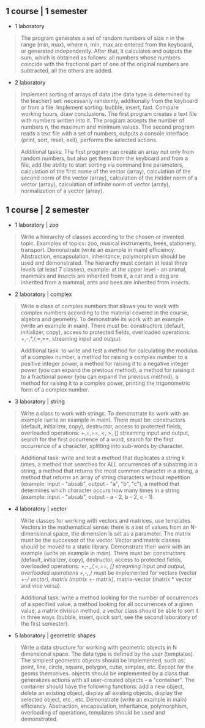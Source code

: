 ## 1 course | 1 semester
- 1 laboratory
>The program generates a set of random numbers of size n in the range (min, max), where n, min, max are entered from the keyboard, or generated independently. After that, it calculates and outputs the sum, which is obtained as follows: all numbers whose numbers coincide with the fractional part of one of the original numbers are subtracted, all the others are added. <br/>
- 2 laboratory
>Implement sorting of arrays of data (the data type is determined by the teacher) set: necessarily randomly, additionally from the keyboard or from a file. Implement sorting: bubble, insert, fast. Compare working hours, draw conclusions. The first program creates a text file with numbers written into it. The program accepts the number of numbers n, the maximum and minimum values. The second program reads a text file with a set of numbers, outputs a console interface (print, sort, reset, exit), performs the selected actions.

>Additional tasks: The first program can create an array not only from random numbers, but also get them from the keyboard and from a file, add the ability to start sorting via command line parameters, calculation of the first nome of the vector (array), calculation of the second norm of the vector (array), calculation of the Helder norm of a vector (array), calculation of infinite norm of vector (array), normalization of a vector (array).

## 1 course | 2 semester
- 1 laboratory | zoo
>Write a hierarchy of classes according to the chosen or invented topic.  Examples of topics: zoo, musical instruments, trees, stationery, transport. Demonstrate (write an example in main) efficiency. Abstraction, encapsulation, inheritance, polymorphism should be used and demonstrated. The hierarchy must contain at least three levels (at least 7 classes), example: at the upper level - an animal, mammals and insects are inherited from it, a cat and a dog are inherited from a mammal, ants and bees are inherited from insects. <br/>
- 2 laboratory | complex
>Write a class of complex numbers that allows you to work with complex numbers according to the material covered in the course, algebra and geometry. To demonstrate its work with an example (write an example in main). There must be: constructors (default, initializer, copy), access to protected fields, overloaded operations: +,-,*,/,=,==, streaming input and output.

>Additional task: to write and test a method for calculating the modulus of a complex number, a method for raising a complex number to a positive integer power, a method for raising it to a negative integer power (you can expand the previous method), a method for raising it to a fractional power (you can expand the previous method), a method for raising it to a complex power, printing the trigonometric form of a complex number.
- 3 laboratory | string
>Write a class to work with strings. 
To demonstrate its work with an example (write an example in main). There must be: constructors (default, initializer, copy), destructor, access to protected fields, overloaded operations: +,=,==, <, >, [] streaming input and output, search for the first occurrence of a word, search for the first occurrence of a character, splitting into sub-words by character. 

>Additional task: write and test a method that duplicates a string k times, a method that searches for ALL occurrences of a substring in a string, a method that returns the most common character in a string, a method that returns an array of string characters without repetition (example: input - "absab", output - "a", "b", "c"), a method that determines which character occurs how many times in a string (example: input - "absab", output - a - 2, b - 2, c - 1).
- 4 laboratory | vector
>Write classes for working with vectors and matrices, use templates.  Vectors in the mathematical sense: there is a set of values from an N-dimensional space, the dimension is set as a parameter.   The matrix must be the successor of the vector. Vector and matrix classes should be moved to a static library.  Demonstrate their work with an example (write an example in main). There must be: constructors (default, initializer, copy), destructor, access to protected fields, overloaded operations: +,-,*,/,=,==, [] streaming input and output, overloaded operations +,-,*,/ must be implemented for vectors (vector +-*/ vector), matrix (matrix +-* matrix), matrix-vector (matrix * vector and vice versa).

>Additional task: write a method looking for the number of occurrences of a specified value, a method looking for all occurrences of a given value, a matrix division method, a vector class should be able to sort it in three ways (bubble, insert, quick sort, see the second laboratory of the first semester).
- 5 laboratory | geometric shapes
>Write a data structure for working with geometric objects in N dimensional space. The data type is defined by the user (templates).  The simplest geometric objects should be implemented, such as: point, line, circle, square, polygon, cube, simplex, etc. Except for the geoms themselves. objects should be implemented by a class that generalizes actions with all user-created objects - a "container". The container should have the following functions: add a new object, delete an existing object, display all existing objects, display the selected object, etc., etc. Demonstrate (write an example in main) efficiency. Abstraction, encapsulation, inheritance, polymorphism, overloading of operations, templates should be used and demonstrated.
